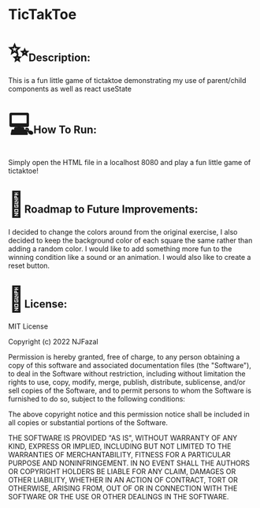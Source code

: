 <!DOCTYPE html>
<html>
    <body>
        <h1>TicTakToe</h1>
        <h2><span style='font-size:50px;'>&#10024;</span>Description:</h2>
        <p>This is a fun little game of tictaktoe demonstrating my use of parent/child components as well as react useState</p>
        <h2><span style='font-size:50px;'>&#128187;</span>How To Run:</h2>
        <p>Simply open the HTML file in a localhost 8080 and play a fun little game of tictaktoe!</p>
        <h2><span style='font-size:50px;'>&#128679;</span>Roadmap to Future Improvements:</h2>
        <p>I decided to change the colors around from the original exercise, I also decided to keep the background color of each square the same rather than adding a random color. I would like to add something more fun to the winning condition like a sound or an animation. I would also like to create a reset button. </p>
        <h2><span style='font-size:50px;'>&#128220;</span>License:</h2>
<p>MIT License<br /></p> 

<p>Copyright (c) 2022 NJFazal<br /></p>



<p>Permission is hereby granted, free of charge, to any person obtaining a copy
of this software and associated documentation files (the "Software"), to deal
in the Software without restriction, including without limitation the rights
to use, copy, modify, merge, publish, distribute, sublicense, and/or sell
copies of the Software, and to permit persons to whom the Software is
furnished to do so, subject to the following conditions:<br /></p>


<p>The above copyright notice and this permission notice shall be included in all
copies or substantial portions of the Software.<br /></p>

<p>THE SOFTWARE IS PROVIDED "AS IS", WITHOUT WARRANTY OF ANY KIND, EXPRESS OR
IMPLIED, INCLUDING BUT NOT LIMITED TO THE WARRANTIES OF MERCHANTABILITY,
FITNESS FOR A PARTICULAR PURPOSE AND NONINFRINGEMENT. IN NO EVENT SHALL THE
AUTHORS OR COPYRIGHT HOLDERS BE LIABLE FOR ANY CLAIM, DAMAGES OR OTHER
LIABILITY, WHETHER IN AN ACTION OF CONTRACT, TORT OR OTHERWISE, ARISING FROM,
OUT OF OR IN CONNECTION WITH THE SOFTWARE OR THE USE OR OTHER DEALINGS IN THE
SOFTWARE.</p>
    </body>
</html>

